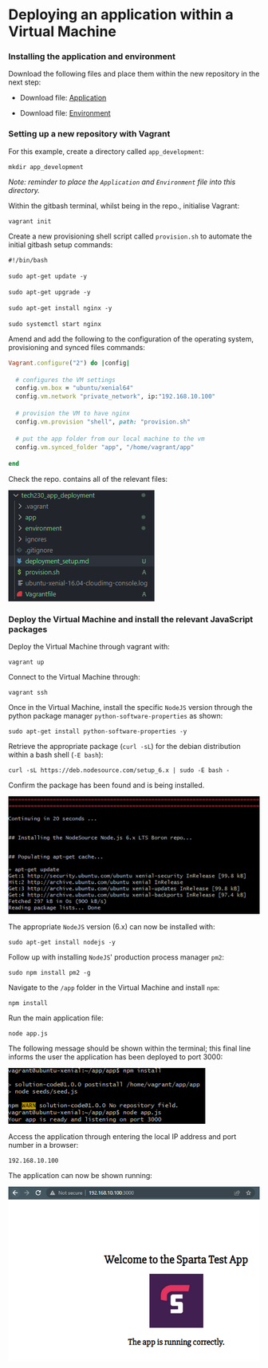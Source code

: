 # **Deploying an application within a Virtual Machine**

### **Installing the application and environment**

Download the following files and place them within the new repository in the next step:

- Download file: [Application](app)

- Download file: [Environment](environment)

### **Setting up a new repository with Vagrant**

For this example, create a directory called `app_development`:

    mkdir app_development

_Note: reminder to place the `Application` and `Environment` file into this directory._

Within the gitbash terminal, whilst being in the repo., initialise Vagrant:

    vagrant init

Create a new provisioning shell script called `provision.sh` to automate the initial gitbash setup commands:

```gitbash
#!/bin/bash

sudo apt-get update -y

sudo apt-get upgrade -y

sudo apt-get install nginx -y

sudo systemctl start nginx
```

Amend and add the following to the configuration of the operating system, provisioning and synced files commands:

```ruby
Vagrant.configure("2") do |config|

  # configures the VM settings
  config.vm.box = "ubuntu/xenial64"
  config.vm.network "private_network", ip:"192.168.10.100"

  # provision the VM to have nginx
  config.vm.provision "shell", path: "provision.sh"

  # put the app folder from our local machine to the vm
  config.vm.synced_folder "app", "/home/vagrant/app"

end
```

Check the repo. contains all of the relevant files:

![Repository](repo.PNG)

### **Deploy the Virtual Machine and install the relevant JavaScript packages**

Deploy the Virtual Machine through vagrant with:

    vagrant up

Connect to the Virtual Machine through:

    vagrant ssh

Once in the Virtual Machine, install the specific `NodeJS` version through the python package manager `python-software-properties` as shown:

    sudo apt-get install python-software-properties -y

Retrieve the appropriate package (`curl -sL`) for the debian distribution within a bash shell (`-E bash`):

    curl -sL https://deb.nodesource.com/setup_6.x | sudo -E bash -

Confirm the package has been found and is being installed.

![Retrieve NodeJS 6.x](curl.PNG)

The appropriate `NodeJS` version (6.x) can now be installed with:

    sudo apt-get install nodejs -y

Follow up with installing `NodeJS`' production process manager `pm2`:

    sudo npm install pm2 -g

Navigate to the `/app` folder in the Virtual Machine and install `npm`:

    npm install

Run the main application file:

    node app.js

The following message should be shown within the terminal; this final line informs the user the application has been deployed to port 3000:

![Port 3000 ready](port_ready.png)

Access the application through entering the local IP address and port number in a browser:

    192.168.10.100

The application can now be shown running:

![sparta_app](sparta_test.PNG)


